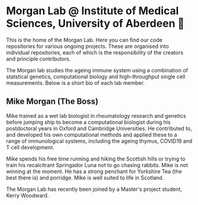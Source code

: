 # Morgan Lab @ Institute of Medical Sciences, University of Aberdeen 👋

This is the home of the Morgan Lab. Here you can find our code repositories for various ongoing projects. These are organised into individual repositories, each of 
which is the responsibility of the creators and principle contributors.

The Morgan lab studies the ageing immune system using a combination of statstical genetics, computational biology and high-throughput single cell measurements. Below 
is a short bio of each lab member.

## Mike Morgan (The Boss)
Mike trained as a wet lab biologist in rheumatology research and genetics before jumping ship to become a computational biologist during his postdoctoral years in Oxford 
and Cambridge Universities. He contributed to, and developed his own computational methods and applied these to a range of immunological systems, including the ageing thymus, 
COVID19 and T cell development. 

Mike spends his free time running and hiking the Scottish hills or trying to train his recalcitrant Springador Luna not to go chasing rabbits. Mike is not winning at the 
moment. He has a strong penchant for Yorkshire Tea (the best there is) and porridge. Mike is well suited to life in Scotland.

The Morgan Lab has recently been joined by a Master's project student, Kerry Woodward.
